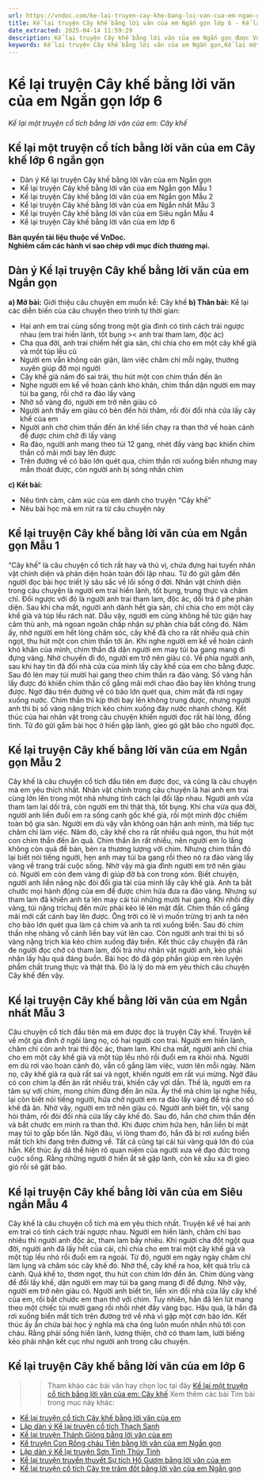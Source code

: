 ```yaml
---
url: https://vndoc.com/ke-lai-truyen-cay-khe-bang-loi-van-cua-em-ngan-gon-288557
title: Kể lại truyện Cây khế bằng lời văn của em Ngắn gọn lớp 6 - Kể lại một truyện cổ tích bằng lời văn của em: Cây khế - VnDoc.com
date_extracted: 2025-04-14 11:59:29
description: Kể lại truyện Cây khế bằng lời văn của em Ngắn gọn được VnDoc biên soạn nhằm giúp các em hoàn thiện cách làm bài văn kể chuyện, miêu tả chuẩn bị cho các bài thi học kì đạt kết quả cao.
keywords: Kể lại truyện Cây khế bằng lời văn của em Ngắn gọn,Kể lại một truyện cổ tích bằng lời văn của em Cây khế ngắn gọn,Kể lại một truyện cổ tích bằng lời văn của em Cây khế lớp 6 ngắn gọn,Kể lại một truyện cổ tích bằng lời văn của em Cây khế,Kể lại truyện Cây khế bằng lời văn của em,viết bài văn Kể lại truyện Cây khế bằng lời văn của em,Kể lại truyện Cây khế bằng lời văn của em lớp 6,viết bài văn Kể lại một truyện cổ tích bằng lời văn của em Cây khế,Kể lại một truyện cổ tích bằng lời văn của em
---
```


# Kể lại truyện Cây khế bằng lời văn của em Ngắn gọn lớp 6
 _Kể lại một truyện cổ tích bằng lời văn của em: Cây khế_
## **Kể lại một truyện cổ tích bằng lời văn của em Cây khế lớp 6 ngắn gọn**
  * Dàn ý Kể lại truyện Cây khế bằng lời văn của em Ngắn gọn
  * Kể lại truyện Cây khế bằng lời văn của em Ngắn gọn Mẫu 1
  * Kể lại truyện Cây khế bằng lời văn của em Ngắn gọn Mẫu 2
  * Kể lại truyện Cây khế bằng lời văn của em Ngắn nhất Mẫu 3
  * Kể lại truyện Cây khế bằng lời văn của em Siêu ngắn Mẫu 4
  * Kể lại truyện Cây khế bằng lời văn của em lớp 6

**Bản quyền tài liệu thuộc về VnDoc.  
Nghiêm cấm các hành vi sao chép với mục đích thương mại.**
## **Dàn ý Kể lại truyện Cây khế bằng lời văn của em Ngắn gọn**
**a\) Mở bài:** Giới thiệu câu chuyện em muốn kể: Cây khế
**b\) Thân bài:** Kể lại các diễn biến của câu chuyện theo trình tự thời gian:
  * Hai anh em trai cùng sống trong một gia đình có tính cách trái ngược nhau \(em trai hiền lành, tốt bụng >< anh trai tham lam, độc ác\)
  * Cha qua đời, anh trai chiếm hết gia sản, chỉ chia cho em một cây khế già và một túp lều cũ
  * Người em vẫn không oán giận, làm việc chăm chỉ mỗi ngày, thường xuyên giúp đỡ mọi người
  * Cây khế già năm đó sai trái, thu hút một con chim thần đến ăn
  * Nghe người em kể về hoàn cảnh khó khăn, chim thần dặn người em may túi ba gang, rồi chở ra đảo lấy vàng
  * Nhờ số vàng đó, người em trở nên giàu có
  * Người anh thấy em giàu có bèn đến hỏi thăm, rồi đòi đổi nhà cửa lấy cây khế của em
  * Người anh chờ chim thần đến ăn khế liền chạy ra than thở về hoàn cảnh để được chim chở đi lấy vàng
  * Ra đảo, người anh mang theo túi 12 gang, nhét đầy vàng bạc khiến chim thần cố mãi mới bay lên được
  * Trên đường về có bão lớn quét qua, chim thần rơi xuống biển nhưng may mắn thoát được, còn người anh bị sóng nhấn chìm

**c\) Kết bài:**
  * Nêu tình cảm, cảm xúc của em dành cho truyện “Cây khế”
  * Nêu bài học mà em rút ra từ câu chuyện này

## **Kể lại truyện Cây khế bằng lời văn của em Ngắn gọn Mẫu 1**
“Cây khế” là câu chuyện cổ tích rất hay và thú vị, chứa đựng hai tuyến nhân vật chính diện và phản diện hoàn toàn đối lập nhau. Từ đó gửi gắm đến người đọc bài học triết lý sâu sắc về lối sống ở đời.
Nhân vật chính diện trong câu chuyện là người em trai hiền lành, tốt bụng, trung thực và chăm chỉ. Đối ngược với đó là người anh trai tham lam, độc ác, dối trá ở phe phản diện. Sau khi cha mất, người anh dành hết gia sản, chỉ chia cho em một cây khế già và túp lều rách nát. Dẫu vậy, người em cũng không hề tức giận hay căm thù anh, mà ngoan ngoãn chấp nhận sự phân chia bất công đó. Năm ấy, nhờ người em hết lòng chăm sóc, cây khế đã cho ra rất nhiều quả chín ngọt, thu hút một con chim thần tới ăn. Khi nghe người em kể về hoàn cảnh khó khăn của mình, chim thần đã dặn người em may túi ba gang mang đi đựng vàng. Nhờ chuyến đi đó, người em trở nên giàu có. Về phía người anh, sau khi hay tin đã đổi nhà cửa của mình lấy cây khế của em cho bằng được. Sau đó lén may túi mười hai gang theo chim thần ra đảo vàng. Số vàng hắn lấy được đó khiến chim thần cố gắng mãi mới chao đảo bay lên không trung được. Ngờ đâu trên đường về có bão lớn quét qua, chim mất đà rơi ngay xuống nước. Chim thần thì kịp thời bay lên không trung được, nhưng người anh thì bị số vàng nặng trịch kéo chìm xuống đáy nước nhanh chóng.
Kết thúc của hai nhân vật trong câu chuyện khiến người đọc rất hài lòng, đồng tình. Từ đó gửi gắm bài học ở hiền gặp lành, gieo gó gặt bão cho người đọc.
## **Kể lại truyện Cây khế bằng lời văn của em Ngắn gọn Mẫu 2**
Cây khế là câu chuyện cổ tích đầu tiên em được đọc, và cũng là câu chuyện mà em yêu thích nhất.
Nhân vật chính trong câu chuyện là hai anh em trai cùng lớn lên trong một nhà nhưng tính cách lại đối lập nhau. Người anh vừa tham lam lại dối trá, còn người em thì thật thà, tốt bụng. Khi cha vừa qua đời, người anh liền đuổi em ra sống cạnh gốc khế già, rồi một mình độc chiếm toàn bộ gia sản. Người em dù vậy vẫn không oán hận anh mình, mà tiếp tục chăm chỉ làm việc. Năm đó, cây khế cho ra rất nhiều quả ngon, thu hút một con chim thần đến ăn quả. Chim thần ăn rất nhiều, nên người em lo lắng không còn quả để bán, bèn ra thương lượng với chim. Nhưng chim thần đó lại biết nói tiếng người, hẹn anh may túi ba gang rồi theo nó ra đảo vàng lấy vàng về trang trải cuộc sống. Nhờ vậy mà gia đình người em trở nên giàu có. Người em còn đem vàng đi giúp đỡ bà con trong xóm. Biết chuyện, người anh liền nằng nặc đòi đổi gia tài của mình lấy cây khế già. Anh ta bắt chước mọi hành động của em để được chim hứa đưa ra đảo vàng. Nhưng sự tham lam đã khiến anh ta lén may cái túi những mười hai gang. Khi nhồi đầy vàng, túi nặng trichuj đến mức phải kéo lê lên mặt đất. Chim thần cố gắng mãi mới cất cánh bay lên được. Ông trời có lẽ vì muốn trừng trị anh ta nên cho bão lớn quét qua làm cả chim và anh ta rơi xuống biển. Sau đó chim thần nhẹ nhàng vỗ cánh liền bay vút lên cao. Còn người anh trai thì bị số vàng nặng trịch kia kéo chìm xuống đáy biển.
Kết thúc cây chuyện đã răn đe người đọc chớ có tham lam, đối trá như nhân vật người anh, kẻo phải nhận lấy hậu quả đáng buồn. Bài học đó đã góp phần giúp em rèn luyện phẩm chất trung thực và thật thà. Đó là lý do mà em yêu thích câu chuyện Cây khế đến vậy.
## **Kể lại truyện Cây khế bằng lời văn của em Ngắn nhất Mẫu 3**
Câu chuyện cổ tích đầu tiên mà em được đọc là truyện Cây khế.
Truyện kể về một gia đình ở ngôi làng nọ, có hai người con trai. Người em hiền lành, chăm chỉ còn anh trai thì độc ác, tham lam. Khi cha mất, người anh chỉ chia cho em một cây khế già và một túp lều nhỏ rồi đuổi em ra khỏi nhà. Người em dù rơi vào hoàn cảnh đó, vẫn cố gắng làm việc, vươn lên mỗi ngày. Năm nọ, cây khế già ra quả rất sai và ngọt, khiến người em rất vui mừng. Ngờ đâu có con chim lạ đến ăn rất nhiều trái, khiến cây vơi dần. Thế là, người em ra tâm sự với chim, mong chim đừng đến ăn nữa. Ấy thế mà chim lại nghe hiểu, lại còn biết nói tiếng người, hứa chở người em ra đảo lấy vàng để trả cho số khế đã ăn. Nhờ vậy, người em trở nên giàu có. Người anh biết tin, vội sang hỏi thăm, rồi đòi đổi nhà cửa lấy cây khế đó. Sau đó, hắn chờ chim thần đến và bắt chước em mình ra than thở. Khi được chim hứa hẹn, hắn liền bí mật may túi to gấp bốn lần. Ngờ đâu, vì lòng tham đó, hắn đã bị rơi xuống biển mất tích khi đang trên đường về. Tất cả cũng tại cái túi vàng quá lớn đó của hắn.
Kết thúc ấy dã thể hiện rõ quan niệm của người xưa về đạo đức trong cuộc sống. Rằng những người ở hiền ắt sẽ gặp lành, còn kẻ xấu xa đi gieo gió rồi sẽ gặt bão.
## **Kể lại truyện Cây khế bằng lời văn của em Siêu ngắn Mẫu 4**
Cây khế là câu chuyện cổ tích mà em yêu thích nhất.
Truyện kể về hai anh em trai có tính cách trái ngược nhau. Người em hiền lành, chăm chỉ bao nhiêu thì người anh độc ác, tham lam bấy nhiêu. Khi người cha đột ngột qua đời, người anh đã lấy hết của cải, chỉ chia cho em trai một cây khế già và một túp lều nhỏ rồi đuổi em ra ngoài. Từ đó, người em ngày ngày chăm chỉ làm lụng và chăm sóc cây khế đó. Nhờ thế, cây khế ra hoa, kết quả trĩu cả cành. Quả khế to, thơm ngọt, thu hút con chim lớn đến ăn. Chim dùng vàng để đổi lấy khế, dặn người em may túi ba gang mang đi để đựng. Nhờ vậy, người em trở nên giàu có. Người anh biết tin, liền xin đổi nhà cửa lấy cây khế của em, rồi bắt chước em than thở với chim. Tuy nhiên, hắn đã lén lút mang theo một chiếc túi mười gang rồi nhồi nhét đầy vàng bạc. Hậu quả, là hắn đã rơi xuống biển mất tích trên đường trở về nhà vì gặp một cơn bão lớn.
Kết thúc ấy ẩn chứa bài học ý nghĩa mà cha ông luôn muốn nhắn nhủ tới con cháu. Rằng phải sống hiền lành, lương thiện, chớ có tham lam, lười biếng kẻo phải nhận kết cục như người anh trong câu chuyện.
## **Kể lại truyện Cây khế bằng lời văn của em lớp 6**
>> Tham khảo các bài văn hay chọn lọc tại đây [Kể lại một truyện cổ tích bằng lời văn của em: Cây khế](<https://vndoc.com/ke-lai-truyen-cay-khe-bang-loi-van-cua-em-lop-6-288556>)
Xem thêm các bài Tìm bài trong mục này khác:
  * [Kể lại truyện cổ tích Cây khế bằng lời văn của em](</ke-lai-truyen-cay-khe-bang-loi-van-cua-em-lop-6-288556>)
  * [Lập dàn ý Kể lại truyện cổ tích Thạch Sanh](</lap-dan-y-ke-lai-truyen-co-tich-thach-sanh-150505>)
  * [Kể lại truyện Thánh Gióng bằng lời văn của em](</van-mau-lop-6-ke-lai-truyen-thanh-giong-bang-loi-van-cua-em-147655>)
  * [Kể truyện Con Rồng cháu Tiên bằng lời văn của em Ngắn gọn](</em-hay-ke-lai-bang-loi-van-cua-em-ve-truyen-con-rong-chau-tien-175324>)
  * [Lập dàn ý Kể lại truyện Sơn Tinh Thủy Tinh](</lap-dan-y-ke-lai-chuyen-son-tinh-thuy-tinh-132595>)
  * [Kể lại truyện truyền thuyết Sự tích Hồ Gươm bằng lời văn của em](</ke-lai-truyen-truyen-thuyet-su-tich-ho-guom-bang-loi-ke-cua-em-149958>)
  * [Kể lại truyện cổ tích Cây tre trăm đốt bằng lời văn của em Ngắn gọn](</ke-lai-truyen-co-tich-cay-tre-tram-dot-bang-loi-van-cua-em-ngan-gon-lop-6-330324>)

